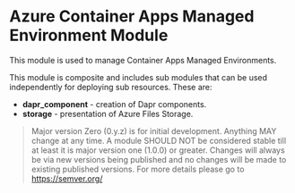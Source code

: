 # Azure Container Apps Managed Environment Module

This module is used to manage Container Apps Managed Environments.

This module is composite and includes sub modules that can be used independently for deploying sub resources. These are:

- **dapr_component** - creation of Dapr components.
- **storage** - presentation of Azure Files Storage.

> Major version Zero (0.y.z) is for initial development. Anything MAY change at any time. A module SHOULD NOT be considered stable till at least it is major version one (1.0.0) or greater. Changes will always be via new versions being published and no changes will be made to existing published versions. For more details please go to <https://semver.org/>
